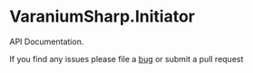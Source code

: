# VaraniumSharp.Initiator

API Documentation.

If you find any issues please file a [bug](https://github.com/NinetailLabs/VaraniumSharp.Initiator/issues) or submit a pull request